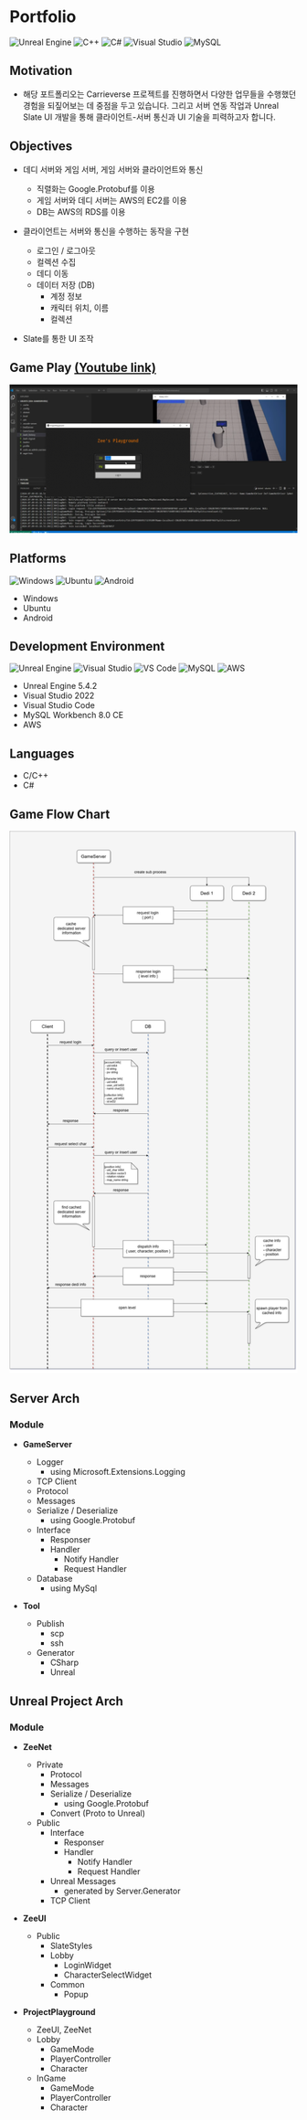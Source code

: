 # Portfolio

![Unreal Engine](https://img.icons8.com/color/48/000000/unreal-engine.png) ![C++](https://img.icons8.com/color/48/000000/c-plus-plus-logo.png) ![C#](https://img.icons8.com/color/48/000000/c-sharp-logo.png) ![Visual Studio](https://img.icons8.com/color/48/000000/visual-studio.png) ![MySQL](https://img.icons8.com/color/48/000000/mysql-logo.png)

## Motivation

- 해당 포트폴리오는 Carrieverse 프로젝트를 진행하면서 다양한 업무들을 수행했던 경험을 되짚어보는 데 중점을 두고 있습니다. 그리고 서버 연동 작업과 Unreal Slate UI 개발을 통해 클라이언트-서버 통신과 UI 기술을 피력하고자 합니다.

## Objectives

- 데디 서버와 게임 서버, 게임 서버와 클라이언트와 통신
  - 직렬화는 Google.Protobuf를 이용
  - 게임 서버와 데디 서버는 AWS의 EC2를 이용
  - DB는 AWS의 RDS를 이용

- 클라이언트는 서버와 통신을 수행하는 동작을 구현
  - 로그인 / 로그아웃
  - 컬렉션 수집
  - 데디 이동
  - 데이터 저장 (DB)
    - 계정 정보
    - 캐릭터 위치, 이름
    - 컬렉션

- Slate를 통한 UI 조작

## Game Play [(Youtube link)](https://youtu.be/xZHd4GEGomE?si=zIwAqYSZASCPSKnk)

[![Video Label](blob/main/youtube_snapshot.PNG)](https://youtu.be/xZHd4GEGomE?si=zIwAqYSZASCPSKnk)

## Platforms

![Windows](https://img.icons8.com/color/48/000000/windows-10.png) ![Ubuntu](https://img.icons8.com/color/48/000000/ubuntu--v1.png) ![Android](https://img.icons8.com/color/48/000000/android-os.png)

- Windows 
- Ubuntu 
- Android 

## Development Environment

![Unreal Engine](https://img.icons8.com/color/48/000000/unreal-engine.png) ![Visual Studio](https://img.icons8.com/color/48/000000/visual-studio.png) ![VS Code](https://img.icons8.com/color/48/000000/visual-studio-code-2019.png) ![MySQL](https://img.icons8.com/color/48/000000/mysql-logo.png) ![AWS](https://img.icons8.com/color/48/000000/amazon-web-services.png)

- Unreal Engine 5.4.2
- Visual Studio 2022
- Visual Studio Code
- MySQL Workbench 8.0 CE
- AWS

## Languages

- C/C++
- C# 

## Game Flow Chart

![Game Flow Chart](blob/main/flowchart.png)

## Server Arch

### Module

- **GameServer**
  - Logger
    - using Microsoft.Extensions.Logging
  - TCP Client
  - Protocol
  - Messages
  - Serialize / Deserialize
    - using Google.Protobuf
  - Interface
    - Responser
    - Handler
      - Notify Handler
      - Request Handler
  - Database
    - using MySql

- **Tool**
  - Publish
    - scp
    - ssh
  - Generator
    - CSharp
    - Unreal

## Unreal Project Arch

### Module

- **ZeeNet**
  - Private
    - Protocol
    - Messages
    - Serialize / Deserialize
      - using Google.Protobuf
    - Convert (Proto to Unreal)
  - Public 
    - Interface
      - Responser
      - Handler
        - Notify Handler
        - Request Handler
    - Unreal Messages
      - generated by Server.Generator
    - TCP Client

- **ZeeUI**
  - Public 
    - SlateStyles
    - Lobby
      - LoginWidget
      - CharacterSelectWidget
    - Common
      - Popup

- **ProjectPlayground**
  - ZeeUI, ZeeNet
  - Lobby
    - GameMode
    - PlayerController
    - Character
  - InGame
    - GameMode
    - PlayerController
    - Character
